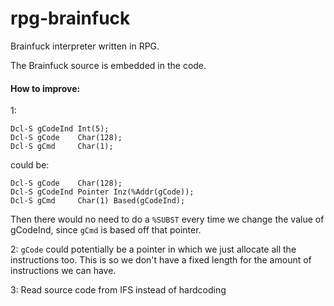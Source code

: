 # rpg-brainfuck
Brainfuck interpreter written in RPG.

The Brainfuck source is embedded in the code.

#### How to improve:

1:
```
Dcl-S gCodeInd Int(5);
Dcl-S gCode    Char(128);
Dcl-S gCmd     Char(1);
```

could be:
```
Dcl-S gCode    Char(128);
Dcl-S gCodeInd Pointer Inz(%Addr(gCode));
Dcl-S gCmd     Char(1) Based(gCodeInd);
```

Then there would no need to do a `%SUBST` every time we change the value of gCodeInd, since `gCmd` is based off that pointer.

2: `gCode` could potentially be a pointer in which we just allocate all the instructions too. This is so we don't have a fixed length for the amount of instructions we can have.

3: Read source code from IFS instead of hardcoding
